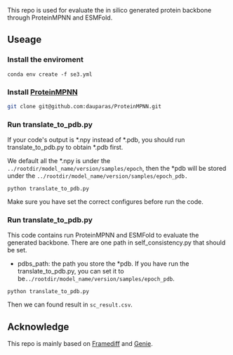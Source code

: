 This repo is used for evaluate the in silico generated protein backbone through ProteinMPNN and ESMFold. 

## Useage

### Install the enviroment

```shell
conda env create -f se3.yml
```

### Install [ProteinMPNN](https://github.com/dauparas/ProteinMPNN/tree/main)

```bash
git clone git@github.com:dauparas/ProteinMPNN.git
```

### Run translate_to_pdb.py

If your code's output is *.npy instead of *.pdb, you should run translate_to_pdb.py to obtain *.pdb first. 

We default all the *.npy is under the `../rootdir/model_name/version/samples/epoch`, then the *pdb will be stored under the `../rootdir/model_name/version/samples/epoch_pdb.`

```shell
python translate_to_pdb.py
```

Make sure you have set the correct configures before run the code. 

### Run translate_to_pdb.py

This code contains run ProteinMPNN and ESMFold to evaluate the generated backbone. There are one path in self_consistency.py that should be set. 

- pdbs_path: the path you store the *pdb. If you have run the translate_to_pdb.py, you can set it to be`../rootdir/model_name/version/samples/epoch_pdb`.

```shell
python translate_to_pdb.py
```

Then we can found result in `sc_result.csv`.

## Acknowledge 
This repo is mainly based on [Framediff](https://github.com/jasonkyuyim/se3_diffusion) and [Genie](https://github.com/aqlaboratory/genie).